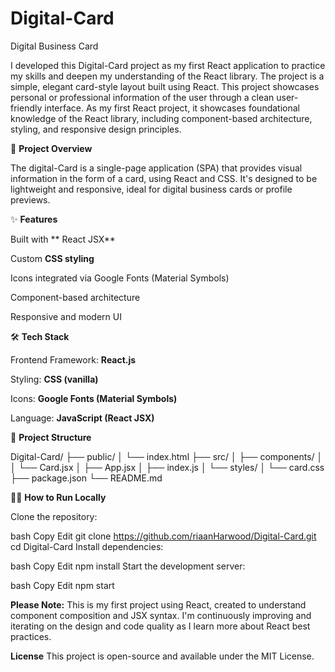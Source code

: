 # Digital-Card
Digital Business Card

I developed this Digital-Card project as my first React application to practice my skills and deepen my understanding of the React library. The project is a simple, elegant card-style layout built using React. This project showcases personal or professional information of the user through a clean user-friendly interface. As my first React project, it showcases foundational knowledge of the React library, including component-based architecture, styling, and responsive design principles.




🚀 **Project Overview**

The digital-Card is a single-page application (SPA) that provides visual information in the form of a card, using React and CSS. It's designed to be lightweight and responsive, ideal for digital business cards or profile previews.



✨ **Features**

Built with ** React JSX**

Custom **CSS styling**

Icons integrated via Google Fonts (Material Symbols)

Component-based architecture

Responsive and modern UI



🛠️ **Tech Stack**

Frontend Framework: **React.js**

Styling: **CSS (vanilla)**

Icons: **Google Fonts (Material Symbols)**

Language: **JavaScript (React JSX)**



📁 **Project Structure**

Digital-Card/
├── public/
│   └── index.html
├── src/
│   ├── components/
│   │   └── Card.jsx
│   ├── App.jsx
│   ├── index.js
│   └── styles/
│       └── card.css
├── package.json
└── README.md


🧑‍💻 **How to Run Locally**

Clone the repository:

bash
Copy
Edit
git clone https://github.com/riaanHarwood/Digital-Card.git
cd Digital-Card
Install dependencies:

bash
Copy
Edit
npm install
Start the development server:

bash
Copy
Edit
npm start


**Please Note:**
This is my first project using React, created to understand component composition and JSX syntax. I'm continuously improving and iterating on the design and code quality as I learn more about React best practices.

**License**
This project is open-source and available under the MIT License.

